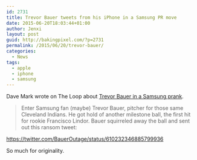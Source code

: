 ```yaml
---
id: 2731
title: Trevor Bauer tweets from his iPhone in a Samsung PR move
date: 2015-06-20T18:03:44+01:00
author: Jenxi
layout: post
guid: http://bakingpixel.com/?p=2731
permalink: /2015/06/20/trevor-bauer/
categories:
  - News
tags:
  - apple
  - iphone
  - samsung
---
```

Dave Mark wrote on The Loop about [Trevor Bauer in a Samsung prank](http://www.loopinsight.com/2015/06/16/oh-trevor/).

> Enter Samsung fan (maybe) Trevor Bauer, pitcher for those same Cleveland Indians. He got hold of another milestone ball, the first hit for rookie Francisco Lindor. Bauer squirreled away the ball and sent out this ransom tweet: 

https://twitter.com/BauerOutage/status/610232346885799936

So much for originality.